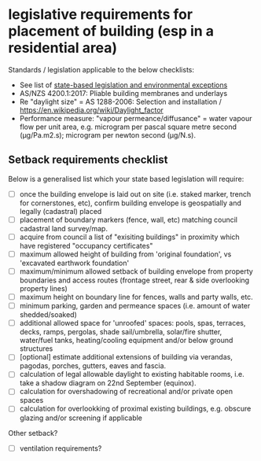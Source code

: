 # legislative requirements for placement of building (esp in a residential area)

Standards / legislation applicable to the below checklists:
  * See list of [state-based legislation and environmental exceptions](https://github.com/earthsteading/earthship/blob/master/checklist_state-legislation-exceptions.md)
  * AS/NZS 4200.1:2017: Pliable building membranes and underlays
  * Re "daylight size" = AS 1288-2006: Selection and installation / https://en.wikipedia.org/wiki/Daylight_factor 
  * Performance measure: "vapour permeance/diffusance" = water vapour flow per unit area, e.g. microgram per pascal square metre second (µg/Pa.m2.s); microgram per newton second (µg/N.s).

## Setback requirements checklist
Below is a generalised list which your state based legislation will require:

  - [ ] once the building envelope is laid out on site (i.e. staked marker, trench for cornerstones, etc), confirm building envelope is geospatially and legally (cadastral) placed
  - [ ] placement of boundary markers (fence, wall, etc) matching council cadastral land survey/map.
  - [ ] acquire from council a list of "exisiting buildings" in proximity which have registered "occupancy certificates"
  - [ ] maximum allowed height of building from 'original foundation', vs 'excavated earthwork foundation' 
  - [ ] maximum/minimum allowed setback of building envelope from property boundaries and access routes (frontage street, rear & side overlooking property lines)
  - [ ] maximum height on boundary line for fences, walls and party walls, etc.
  - [ ] minimum parking, garden and permeance spaces (i.e. amount of water shedded/soaked) 
  - [ ] additional allowed space for 'unroofed' spaces: pools, spas, terraces, decks, ramps, pergolas, shade sail/umbrella, solar/fire shutter, water/fuel tanks, heating/cooling equipment and/or below ground structures
  - [ ] [optional] estimate additional extensions of building via verandas, pagodas, porches, gutters, eaves and fascia.
  - [ ] calculation of legal allowable daylight to existing habitable rooms, i.e. take a shadow diagram on 22nd September (equinox).
  - [ ] calculation for overshadowing of recreational and/or private open spaces
  - [ ] calculation for overlookking of proximal existing buildings, e.g. obscure glazing and/or screening if applicable

Other setback?
  - [ ] ventilation requirements?
